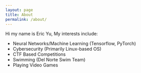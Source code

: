 ```yaml
---
layout: page
title: About
permalink: /about/
---
```


Hi my name is Eric Yu, My interests include:

- Neural Networks/Machine Learning (Tensorflow, PyTorch)
- Cybersecurity (Primarily Linux-based OS)
- CTF Based Competitions
- Swimming (Del Norte Swim Team)
- Playing Video Games